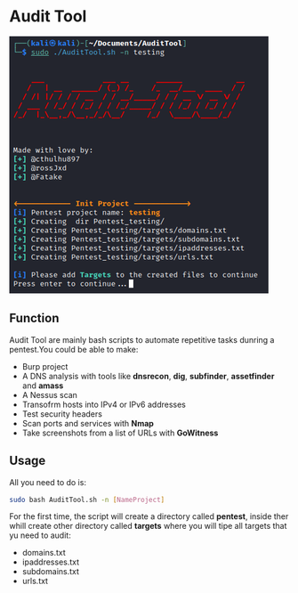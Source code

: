 # Audit Tool

![](assets/2022-07-28_20-39.png)

## Function

Audit Tool are mainly bash scripts to automate repetitive tasks dunring a pentest.You could be able to make:

- Burp project
- A DNS analysis with tools like **dnsrecon**, **dig**, **subfinder**, **assetfinder** and **amass**
- A Nessus scan
- Transofrm hosts into IPv4 or IPv6 addresses
- Test security headers
- Scan ports and services with **Nmap**
- Take screenshots from a list of URLs with **GoWitness**

## Usage

All you need to do is:
```bash
sudo bash AuditTool.sh -n [NameProject]
```

For the first time, the script will create a directory called **pentest**, inside ther whill create other directory called **targets** where you will tipe all targets that yu need to audit:

- domains.txt
- ipaddresses.txt
- subdomains.txt
- urls.txt
